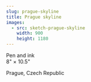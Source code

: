 ```yaml
---
slug: prague-skyline
title: Prague skyline
images:
  - src: sketch-prague-skyline
    width: 900
    height: 1180
---
```

Pen and ink  
8" × 10.5"

Prague, Czech Republic
